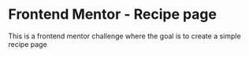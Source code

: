 # Frontend Mentor - Recipe page
This is a frontend mentor challenge where the goal is to create a simple recipe page

